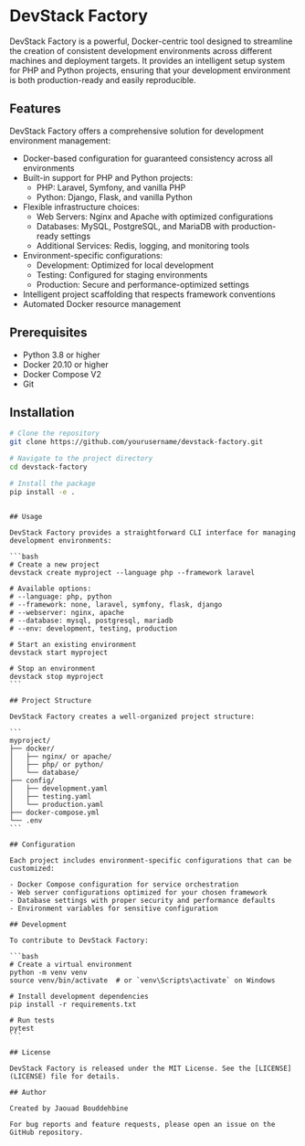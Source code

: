 # DevStack Factory

DevStack Factory is a powerful, Docker-centric tool designed to streamline the creation of consistent development environments across different machines and deployment targets. It provides an intelligent setup system for PHP and Python projects, ensuring that your development environment is both production-ready and easily reproducible.

## Features

DevStack Factory offers a comprehensive solution for development environment management:

- Docker-based configuration for guaranteed consistency across all environments
- Built-in support for PHP and Python projects:
  - PHP: Laravel, Symfony, and vanilla PHP
  - Python: Django, Flask, and vanilla Python
- Flexible infrastructure choices:
  - Web Servers: Nginx and Apache with optimized configurations
  - Databases: MySQL, PostgreSQL, and MariaDB with production-ready settings
  - Additional Services: Redis, logging, and monitoring tools
- Environment-specific configurations:
  - Development: Optimized for local development
  - Testing: Configured for staging environments
  - Production: Secure and performance-optimized settings
- Intelligent project scaffolding that respects framework conventions
- Automated Docker resource management

## Prerequisites

- Python 3.8 or higher
- Docker 20.10 or higher
- Docker Compose V2
- Git

## Installation

```bash
# Clone the repository
git clone https://github.com/yourusername/devstack-factory.git

# Navigate to the project directory
cd devstack-factory

# Install the package
pip install -e .
```

````

## Usage

DevStack Factory provides a straightforward CLI interface for managing development environments:

```bash
# Create a new project
devstack create myproject --language php --framework laravel

# Available options:
# --language: php, python
# --framework: none, laravel, symfony, flask, django
# --webserver: nginx, apache
# --database: mysql, postgresql, mariadb
# --env: development, testing, production

# Start an existing environment
devstack start myproject

# Stop an environment
devstack stop myproject
```

## Project Structure

DevStack Factory creates a well-organized project structure:

```
myproject/
├── docker/
│   ├── nginx/ or apache/
│   ├── php/ or python/
│   └── database/
├── config/
│   ├── development.yaml
│   ├── testing.yaml
│   └── production.yaml
├── docker-compose.yml
└── .env
```

## Configuration

Each project includes environment-specific configurations that can be customized:

- Docker Compose configuration for service orchestration
- Web server configurations optimized for your chosen framework
- Database settings with proper security and performance defaults
- Environment variables for sensitive configuration

## Development

To contribute to DevStack Factory:

```bash
# Create a virtual environment
python -m venv venv
source venv/bin/activate  # or `venv\Scripts\activate` on Windows

# Install development dependencies
pip install -r requirements.txt

# Run tests
pytest
```

## License

DevStack Factory is released under the MIT License. See the [LICENSE](LICENSE) file for details.

## Author

Created by Jaouad Bouddehbine

For bug reports and feature requests, please open an issue on the GitHub repository.

````
